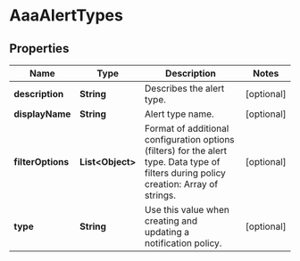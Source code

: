 

# AaaAlertTypes


## Properties

| Name | Type | Description | Notes |
|------------ | ------------- | ------------- | -------------|
|**description** | **String** | Describes the alert type. |  [optional] |
|**displayName** | **String** | Alert type name. |  [optional] |
|**filterOptions** | **List&lt;Object&gt;** | Format of additional configuration options (filters) for the alert type. Data type of filters during policy creation: Array of strings. |  [optional] |
|**type** | **String** | Use this value when creating and updating a notification policy. |  [optional] |



